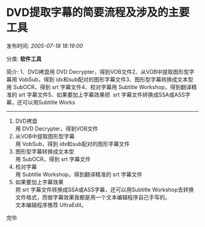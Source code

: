 # DVD提取字幕的简要流程及涉及的主要工具

发布时间: *2005-07-18 18:19:00*

分类: __软件工具__

简介: 1、DVD拷盘用 DVD Decrypter，得到VOB文件2、从VOB中提取图形型字幕用 VobSub，得到 idx和sub配对的图形字幕文件3、图形型字幕转换成文本型用 SubOCR，得到 srt 字幕文件4、校对字幕用 Subtitle Workshop，得到翻译精准的 srt 字幕文件5、如果要加上字幕效果把  srt 字幕文件转换成SSA或ASS字幕，还可以用Subtitle Works


---------

1. DVD拷盘  
   用 DVD Decrypter，得到VOB文件  
2. 从VOB中提取图形型字幕  
   用 VobSub，得到 idx和sub配对的图形字幕文件  
3. 图形型字幕转换成文本型  
   用 SubOCR，得到 srt 字幕文件  
4. 校对字幕  
   用 Subtitle Workshop，得到翻译精准的 srt 字幕文件  
5. 如果要加上字幕效果  
   把 srt 字幕文件转换成SSA或ASS字幕，还可以用Subtitle Workshop去转换文件格式，而做字幕效果我都是用一个文本编辑程序自己手写的。  
   文本编辑程序推荐 UltraEdit。

完毕